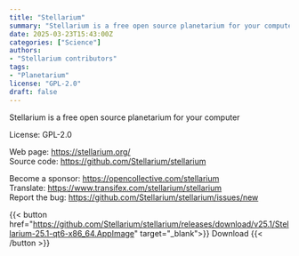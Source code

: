 ```yaml
---
title: "Stellarium"
summary: "Stellarium is a free open source planetarium for your computer."
date: 2025-03-23T15:43:00Z
categories: ["Science"]
authors:
- "Stellarium contributors"
tags: 
- "Planetarium"
license: "GPL-2.0"
draft: false
---
```


Stellarium is a free open source planetarium for your computer

License: GPL-2.0

Web page: <https://stellarium.org/>  
Source code: <https://github.com/Stellarium/stellarium>

Become a sponsor: <https://opencollective.com/stellarium>  
Translate: <https://www.transifex.com/stellarium/stellarium>  
Report the bug: <https://github.com/Stellarium/stellarium/issues/new>  

{{< button href="https://github.com/Stellarium/stellarium/releases/download/v25.1/Stellarium-25.1-qt6-x86_64.AppImage" target="_blank">}}
Download
{{< /button >}}